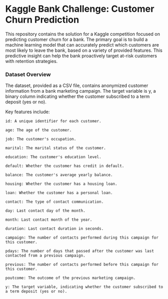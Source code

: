 # Kaggle Bank Challenge: Customer Churn Prediction

This repository contains the solution for a Kaggle competition focused on predicting customer churn for a bank. The primary goal is to build a machine learning model that can accurately predict which customers are most likely to leave the bank, based on a variety of provided features. This predictive insight can help the bank proactively target at-risk customers with retention strategies.

### Dataset Overview

The dataset, provided as a CSV file, contains anonymized customer information from a bank marketing campaign. The target variable is y, a binary column indicating whether the customer subscribed to a term deposit (yes or no).

Key features include:

    id: A unique identifier for each customer.

    age: The age of the customer.

    job: The customer's occupation.

    marital: The marital status of the customer.

    education: The customer's education level.

    default: Whether the customer has credit in default.

    balance: The customer's average yearly balance.

    housing: Whether the customer has a housing loan.

    loan: Whether the customer has a personal loan.

    contact: The type of contact communication.

    day: Last contact day of the month.

    month: Last contact month of the year.

    duration: Last contact duration in seconds.

    campaign: The number of contacts performed during this campaign for this customer.

    pdays: The number of days that passed after the customer was last contacted from a previous campaign.

    previous: The number of contacts performed before this campaign for this customer.

    poutcome: The outcome of the previous marketing campaign.

    y: The target variable, indicating whether the customer subscribed to a term deposit (yes or no).
